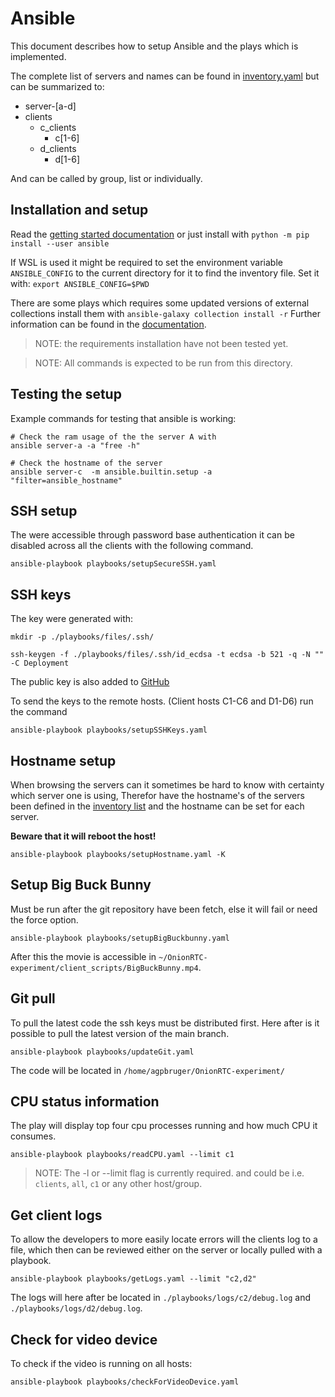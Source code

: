 # Ansible

This document describes how to setup Ansible and the plays which is implemented.

The complete list of servers and names can be found in [inventory.yaml](./inventory.yaml) but can be summarized to:

- server-[a-d]
- clients
  - c_clients
    - c[1-6]  
  - d_clients
    - d[1-6]

And can be called by group, list or individually.

## Installation and setup

Read the [getting started documentation](https://docs.ansible.com/ansible/latest/getting_started/index.html) or just install with `python -m pip install --user ansible`


If WSL is used it might be required to set the environment variable `ANSIBLE_CONFIG` to the current directory for it to find the inventory file. Set it with: `export ANSIBLE_CONFIG=$PWD`


There are some plays which requires some updated versions of external collections install them with `ansible-galaxy collection install -r` Further information can be found in the [documentation](https://docs.ansible.com/ansible/latest/collections_guide/collections_installing.html#install-multiple-collections-with-a-requirements-file).

> NOTE: the requirements installation have not been tested yet.

> NOTE: All commands is expected to be run from this directory.

## Testing the setup

Example commands for testing that ansible is working:

```shell
# Check the ram usage of the the server A with
ansible server-a -a "free -h"

# Check the hostname of the server
ansible server-c  -m ansible.builtin.setup -a "filter=ansible_hostname"
```

## SSH setup

The were accessible through password base authentication it can be disabled across all the clients with the following command.

```shell
ansible-playbook playbooks/setupSecureSSH.yaml
```

## SSH keys

The key were generated with:

```shell
mkdir -p ./playbooks/files/.ssh/

ssh-keygen -f ./playbooks/files/.ssh/id_ecdsa -t ecdsa -b 521 -q -N "" -C Deployment
```

The public key is also added to [GitHub](https://github.com/Master2022E/OnionRTC-experiment/settings/keys)

To send the keys to the remote hosts. (Client hosts C1-C6 and D1-D6) run the command 

```shell
ansible-playbook playbooks/setupSSHKeys.yaml
```

## Hostname setup

When browsing the servers can it sometimes be hard to know with certainty which server one is using, Therefor have the hostname's of the servers been defined in the [inventory list](./inventory.yaml) and the hostname can be set for each server.

**Beware that it will reboot the host!**

```shell
ansible-playbook playbooks/setupHostname.yaml -K
```

## Setup Big Buck Bunny

Must be run after the git repository have been fetch, else it will fail or need the force option.

```shell
ansible-playbook playbooks/setupBigBuckbunny.yaml
```

After this the movie is accessible in `~/OnionRTC-experiment/client_scripts/BigBuckBunny.mp4`.

## Git pull

To pull the latest code the ssh keys must be distributed first. Here after is it possible to pull the latest version of the main branch.

```shell
ansible-playbook playbooks/updateGit.yaml
```

The code will be located in `/home/agpbruger/OnionRTC-experiment/`

## CPU status information

The play will display top four cpu processes running and how much CPU it consumes.

```shell
ansible-playbook playbooks/readCPU.yaml --limit c1
```

> NOTE: The -l or --limit flag is currently required. and could be i.e. `clients`, `all`, `c1` or any other host/group.

## Get client logs

To allow the developers to more easily locate errors will the clients log to a file, which then can be reviewed either on the server or locally pulled with a playbook.

```shell
ansible-playbook playbooks/getLogs.yaml --limit "c2,d2"
```

The logs will here after be located in `./playbooks/logs/c2/debug.log` and `./playbooks/logs/d2/debug.log`.

## Check for video device

To check if the video is running on all hosts:

```shell
ansible-playbook playbooks/checkForVideoDevice.yaml
```

